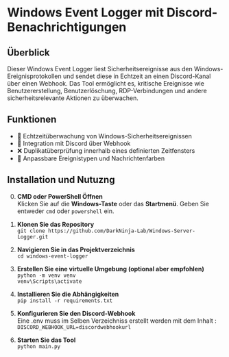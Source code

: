 # Windows Event Logger mit Discord-Benachrichtigungen

## Überblick
Dieser Windows Event Logger liest Sicherheitsereignisse aus den Windows-Ereignisprotokollen und sendet diese in Echtzeit an einen Discord-Kanal über einen Webhook. Das Tool ermöglicht es, kritische Ereignisse wie Benutzererstellung, Benutzerlöschung, RDP-Verbindungen und andere sicherheitsrelevante Aktionen zu überwachen.

## Funktionen
- 🔑 Echtzeitüberwachung von Windows-Sicherheitsereignissen
- 🔗 Integration mit Discord über Webhook
- ❌ Duplikatüberprüfung innerhalb eines definierten Zeitfensters
- 🔧 Anpassbare Ereignistypen und Nachrichtenfarben

## Installation und Nutuzng

0. **CMD oder PowerShell Öffnen**<br />
Klicken Sie auf die **Windows-Taste** oder das **Startmenü**.
Geben Sie entweder ``cmd`` oder ``powershell`` ein.

1. **Klonen Sie das Repository**<br />
``git clone https://github.com/DarkNinja-Lab/Windows-Server-Logger.git``

2. **Navigieren Sie in das Projektverzeichnis**<br />
`cd windows-event-logger`

3. **Erstellen Sie eine virtuelle Umgebung (optional aber empfohlen)**<br />
`python -m venv venv`<br />
`venv\Scripts\activate`

4. **Installieren Sie die Abhängigkeiten**<br />
`pip install -r requirements.txt`

5. **Konfigurieren Sie den Discord-Webhook**<br />
Eine .env muss im Selben Verzeichniss erstellt werden mit dem Inhalt : `DISCORD_WEBHOOK_URL=discordwebhookurl`
6. **Starten Sie das Tool** <br />
``python main.py``